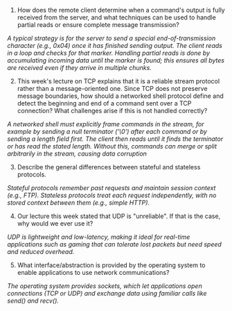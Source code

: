 1. How does the remote client determine when a command's output is fully received from the server, and what techniques can be used to handle partial reads or ensure complete message transmission?

_A typical strategy is for the server to send a special end-of-transmission character (e.g., 0x04) once it has finished sending output. The client reads in a loop and checks for that marker. Handling partial reads is done by accumulating incoming data until the marker is found; this ensures all bytes are received even if they arrive in multiple chunks._

2. This week's lecture on TCP explains that it is a reliable stream protocol rather than a message-oriented one. Since TCP does not preserve message boundaries, how should a networked shell protocol define and detect the beginning and end of a command sent over a TCP connection? What challenges arise if this is not handled correctly?

_A networked shell must explicitly frame commands in the stream, for example by sending a null terminator ('\0') after each command or by sending a length field first. The client then reads until it finds the terminator or has read the stated length. Without this, commands can merge or split arbitrarily in the stream, causing data corruption_

3. Describe the general differences between stateful and stateless protocols.

_Stateful protocols remember past requests and maintain session context (e.g., FTP). Stateless protocols treat each request independently, with no stored context between them (e.g., simple HTTP)._

4. Our lecture this week stated that UDP is "unreliable". If that is the case, why would we ever use it?

_UDP is lightweight and low-latency, making it ideal for real-time applications such as gaming that can tolerate lost packets but need speed and reduced overhead._

5. What interface/abstraction is provided by the operating system to enable applications to use network communications?

_The operating system provides sockets, which let applications open connections (TCP or UDP) and exchange data using familiar calls like send() and recv()._